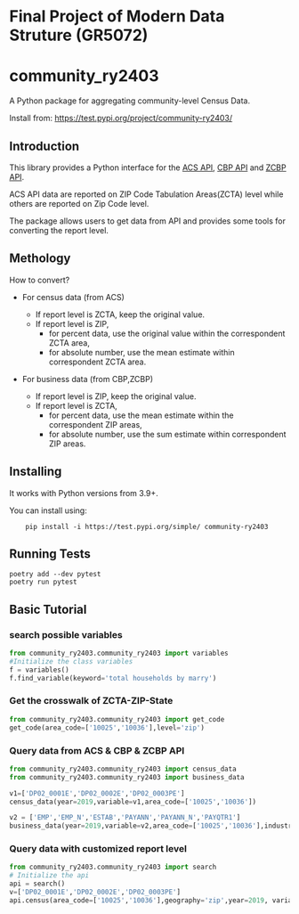 Final Project of Modern Data Struture (GR5072)
=============
community_ry2403
=============

A Python package for aggregating community-level Census Data.

Install from: https://test.pypi.org/project/community-ry2403/


Introduction
------------

This library provides a Python interface for the [ACS API](https://www.census.gov/data/developers/data-sets/acs-5year.html), [CBP API](https://www.census.gov/data/developers/data-sets/cbp-nonemp-zbp/cbp-api.html)  and [ZCBP API](https://www.census.gov/data/developers/data-sets/cbp-nonemp-zbp/zbp-api.html).      


ACS API data are reported on ZIP Code Tabulation Areas(ZCTA) level while others are reported on Zip Code level.      

The package allows users to get data from API and provides some tools for converting the report level.   


Methology
------------
How to convert?
* For census data (from ACS)
    - If report level is ZCTA, keep the original value.
    - If report level is ZIP, 
        - for percent data, use the original value within the correspondent ZCTA area, 
        - for absolute number, use the mean estimate within correspondent ZCTA area.

* For business data (from CBP,ZCBP)
    - If report level is ZIP, keep the original value.
    - If report level is ZCTA, 
        - for percent data, use the mean estimate within the correspondent ZIP areas, 
        - for absolute number, use the sum estimate within correspondent ZIP areas.


Installing
----------

It works with Python versions from 3.9+.

You can install using:

```shell
    pip install -i https://test.pypi.org/simple/ community-ry2403
```



Running Tests
-------------

```shell
poetry add --dev pytest
poetry run pytest
```



Basic Tutorial 
--------------


### search possible variables

```python
from community_ry2403.community_ry2403 import variables
#Initialize the class variables
f = variables()   
f.find_variable(keyword='total households by marry')
```

### Get the crosswalk of ZCTA-ZIP-State

```python
from community_ry2403.community_ry2403 import get_code
get_code(area_code=['10025','10036'],level='zip')
```

### Query data from ACS & CBP & ZCBP API

```python
from community_ry2403.community_ry2403 import census_data        
from community_ry2403.community_ry2403 import business_data        

v1=['DP02_0001E','DP02_0002E','DP02_0003PE']
census_data(year=2019,variable=v1,area_code=['10025','10036'])       

v2 = ['EMP','EMP_N','ESTAB','PAYANN','PAYANN_N','PAYQTR1']
business_data(year=2019,variable=v2,area_code=['10025','10036'],industry=72)

```

### Query data with customized report level
```python
from community_ry2403.community_ry2403 import search
# Initialize the api
api = search()  
v=['DP02_0001E','DP02_0002E','DP02_0003PE']
api.census(area_code=['10025','10036'],geography='zip',year=2019, variable=v)
```

